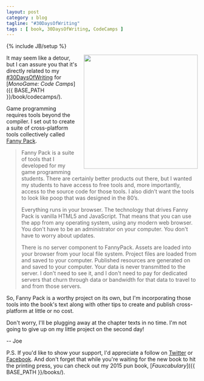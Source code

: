 ```yaml
---
layout: post
category : blog
tagline: "#30DaysOfWriting"
tags : [ book, 30DaysOfWriting, CodeCamps ]
---
```

{% include JB/setup %}

<div style="float:right; margin-left:15px; margin-bottom:15px;"><img alt="" src="images/2015-11-10-sprite-fonts.png" style="width:300px;" /></div>

It may seem like a detour, but I can assure you that it's directly related to my [#30DaysOfWriting](https://twitter.com/search?f=tweets&q=%2330DaysOfWriting%20%40groundh0g) for [*MonoGame: Code Camps*]({{ BASE_PATH }}/book/codecamps/).

Game programming requires tools beyond the compiler. I set out to create a suite of cross-platform tools collectively called [Fanny Pack](http://fpack.moreoncode.com/).

> Fanny Pack is a suite of tools that I developed for my game programming students. There are certainly better products out there, but I wanted my students to have access to free tools and, more importantly, access to the source code for those tools. I also didn’t want the tools to look like poop that was designed in the 80’s.
> 
> Everything runs in your browser. The technology that drives Fanny Pack is vanilla HTML5 and JavaScript. That means that you can use the app from any operating system, using any modern web browser. You don't have to be an administrator on your computer. You don't have to worry about updates.
> 
> There is no server component to FannyPack. Assets are loaded into your browser from your local file system. Project files are loaded from and saved to your computer. Published resources are generated on and saved to your computer. Your data is never transmitted to the server. I don't need to see it, and I don't need to pay for dedicated servers that churn through data or bandwidth for that data to travel to and from those servers.

So, Fanny Pack is a worthy project on its own, but I'm incorporating those tools into the book's text along with other tips to create and publish cross-platform at little or no cost.
 
Don't worry, I'll be plugging away at the chapter texts in no time. I'm not going to give up on my little project on the second day!

-- Joe

P.S. If you'd like to show your support, I'd appreciate a follow on [Twitter](https://twitter.com/groundh0g) or [Facebook](https://www.facebook.com/Fauxcabulary). And don't forget that while you're waiting for the new book to hit the printing press, you can check out my 2015 pun book, [*Fauxcabulary*]({{ BASE_PATH }}/books/).

<div style="clear:both;"></div>